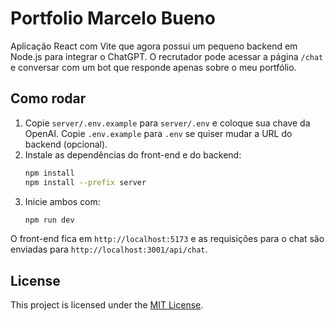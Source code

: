 # Portfolio Marcelo Bueno

Aplicação React com Vite que agora possui um pequeno backend em Node.js para integrar o ChatGPT. O recrutador pode acessar a página `/chat` e conversar com um bot que responde apenas sobre o meu portfólio.

## Como rodar

1. Copie `server/.env.example` para `server/.env` e coloque sua chave da OpenAI.
   Copie `.env.example` para `.env` se quiser mudar a URL do backend (opcional).
2. Instale as dependências do front-end e do backend:
   ```bash
   npm install
   npm install --prefix server
   ```
3. Inicie ambos com:
   ```bash
   npm run dev
   ```

O front-end fica em `http://localhost:5173` e as requisições para o chat são enviadas para `http://localhost:3001/api/chat`.

## License

This project is licensed under the [MIT License](LICENSE).
